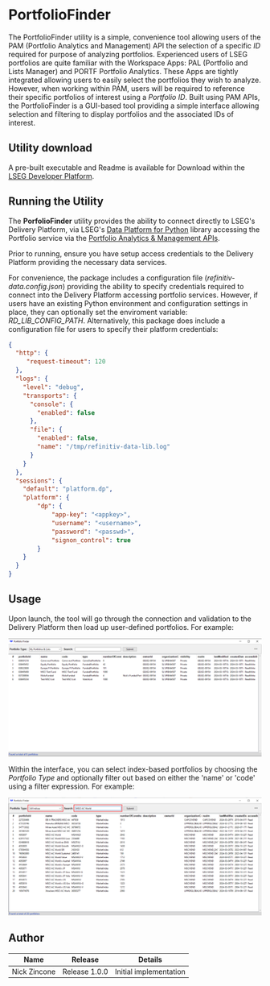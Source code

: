 # PortfolioFinder
The PortfolioFinder utility is a simple, convenience tool allowing users of the PAM (Portfolio Analytics and Management) API the selection of a specific <em>ID</em> required for purpose of analyzing portfolios.  Experienced users of LSEG portfolios are quite familiar with the Workspace Apps: PAL (Portfolio and Lists Manager) and PORTF Portfolio Analytics. These Apps are tightly integrated allowing users to easily select the portfolios they wish to analyze. However, when working within PAM, users will be required to reference their specific portfolios of interest using a <em>Portfolio ID</em>.  Built using PAM APIs, the PortfolioFinder is a GUI-based tool providing a simple interface allowing selection and filtering to display portfolios and the associated IDs of interest.

## Utility download

A pre-built executable and Readme is available for Download within the [LSEG Developer Platform](https://developers.lseg.com/en/tools-catalog/portfoliofinder).

## Running the Utility

The <b>PorfolioFinder</b> utility provides the ability to connect directly to LSEG's Delivery Platform, via LSEG's [Data Platform for Python](https://developers.lseg.com/en/api-catalog/refinitiv-data-platform/refinitiv-data-library-for-python) library accessing the Portfolio service via the [Portfolio Analytics & Management APIs](https://apidocs.refinitiv.com/Apps/ApiDocs#/details/L3VzZXItZGF0YS9wb3J0Zm9saW8tbWFuYWdlbWVudC92MQ==/L3BvcnRmb2xpb3M=/GET/README).

Prior to running, ensure you have setup access credentials to the Delivery Platform providing the necessary data services.

For convenience, the package includes a configuration file (<em>refinitiv-data.config.json</em>) providing the ability to specify credentials required to connect into the Delivery Platform accessing portfolio services.  However, if users have an existing Python environment and configuration settings in place, they can optionally set the enviroment variable: <em>RD_LIB_CONFIG_PATH</em>.  Alternatively, this package does include a configuration file for users to specify their platform credentials:

```json
{
  "http": {        
     "request-timeout": 120
  },
  "logs": {
    "level": "debug",
    "transports": {
      "console": {
        "enabled": false
      },
      "file": {
        "enabled": false,
        "name": "/tmp/refinitiv-data-lib.log"
      }
    }
  },
  "sessions": {
    "default": "platform.dp",
    "platform": {
        "dp": {
            "app-key": "<appkey>",            
            "username": "<username>",
            "password": "<passwd>",
            "signon_control": true
        }
    }
  }
}
```

## Usage

Upon launch, the tool will go through the connection and validation to the Delivery Platform then load up user-defined portfolios.  For example:

![Startup](images/Startup.png)

Within the interface, you can select index-based portfolios by choosing the <em>Portfolio Type</em> and optionally filter out based on either the 'name' or 'code' using a filter expression.  For example:

![Filter](images/Filter.png)

## Author

| **Name** | **Release** | **Details** |
| --- | --- | --- |
| Nick Zincone | Release 1.0.0 | Initial implementation |
